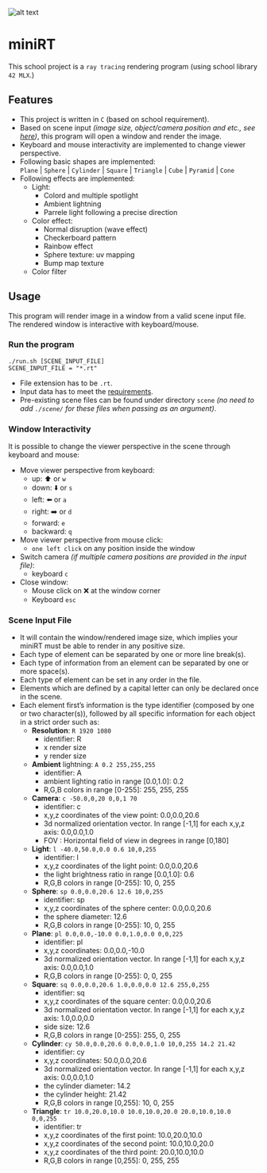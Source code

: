 ![alt text](https://github.com/aprilmayjune135/images/blob/main/codam_logo.png?raw=true)
# miniRT
This school project is a `ray tracing` rendering program (using school library `42 MLX`.)

## Features
* This project is written in `C` (based on school requirement).
* Based on scene input _(image size, object/camera position and etc., see [here](#scene-input-file))_, this program will open a window and render the image.
* Keyboard and mouse interactivity are implemented to change viewer perspective.
* Following basic shapes are implemented:<br />
    `Plane` | `Sphere` | `Cylinder` | `Square` | `Triangle` | `Cube` | `Pyramid` | `Cone`
* Following effects are implemented:<br />
  * Light:
    * Colord and multiple spotlight
    * Ambient lightning
    * Parrele light following a precise direction
  * Color effect:
    * Normal disruption (wave effect)
    * Checkerboard pattern
    * Rainbow effect
    * Sphere texture: uv mapping
    * Bump map texture
  * Color filter

## Usage
This program will render image in a window from a valid scene input file. The rendered window is interactive with keyboard/mouse.

### Run the program
`./run.sh [SCENE_INPUT_FILE]`<br />
`SCENE_INPUT_FILE = "*.rt"`<br />

* File extension has to be `.rt`.
* Input data has to meet the [requirements](#scene-input-file).
* Pre-existing scene files can be found under directory `scene` _(no need to add `./scene/` for these files when passing as an argument)_.

### Window Interactivity
It is possible to change the viewer perspective in the scene through keyboard and mouse:
* Move viewer perspective from keyboard:
  * up: ⬆️ or `w`
  * down: ⬇️ or `s`
  * left: ⬅️ or `a`
  * right: ➡️ or `d`
  * forward: `e`
  * backward: `q`
* Move viewer perspective from mouse click:
  * `one left click` on any position inside the window
* Switch camera _(if multiple camera positions are provided in the input file)_:
  * keyboard `c` 
* Close window:
  * Mouse click on ❌ at the window corner
  * Keyboard `esc`

### Scene Input File
* It will contain the window/rendered image size, which implies your miniRT
must be able to render in any positive size.
* Each type of element can be separated by one or more line break(s).
* Each type of information from an element can be separated by one or more
space(s).
* Each type of element can be set in any order in the file.
* Elements which are defined by a capital letter can only be declared once in
the scene.
* Each element first’s information is the type identifier (composed by one or two
character(s)), followed by all specific information for each object in a strict
order such as:
  * **Resolution**: `R 1920 1080`
    * identifier: R
    * x render size
    * y render size
  * **Ambient** lightning: `A 0.2 255,255,255`
    * identifier: A
    * ambient lighting ratio in range [0.0,1.0]: 0.2
    * R,G,B colors in range [0-255]: 255, 255, 255
  * **Camera**: `c -50.0,0,20 0,0,1 70`
    * identifier: c
    * x,y,z coordinates of the view point: 0.0,0.0,20.6
    * 3d normalized orientation vector. In range [-1,1] for each x,y,z axis: 0.0,0.0,1.0
    * FOV : Horizontal field of view in degrees in range [0,180]
  * **Light**: `l -40.0,50.0,0.0 0.6 10,0,255`
    * identifier: l
    * x,y,z coordinates of the light point: 0.0,0.0,20.6
    * the light brightness ratio in range [0.0,1.0]: 0.6
    * R,G,B colors in range [0-255]: 10, 0, 255
  * **Sphere**: `sp 0.0,0.0,20.6 12.6 10,0,255`
    * identifier: sp
    * x,y,z coordinates of the sphere center: 0.0,0.0,20.6
    * the sphere diameter: 12.6
    * R,G,B colors in range [0-255]: 10, 0, 255
  * **Plane**: `pl 0.0,0.0,-10.0 0.0,1.0,0.0 0,0,225`
    * identifier: pl
    * x,y,z coordinates: 0.0,0.0,-10.0
    * 3d normalized orientation vector. In range [-1,1] for each x,y,z axis:
0.0,0.0,1.0
    * R,G,B colors in range [0-255]: 0, 0, 255
  * **Square**: `sq 0.0,0.0,20.6 1.0,0.0,0.0 12.6 255,0,255`
    * identifier: sq
    * x,y,z coordinates of the square center: 0.0,0.0,20.6
    * 3d normalized orientation vector. In range [-1,1] for each x,y,z axis:
1.0,0.0,0.0
    * side size: 12.6
    * R,G,B colors in range [0-255]: 255, 0, 255
  * **Cylinder**: `cy 50.0,0.0,20.6 0.0,0.0,1.0 10,0,255 14.2 21.42`
    * identifier: cy
    * x,y,z coordinates: 50.0,0.0,20.6
    * 3d normalized orientation vector. In range [-1,1] for each x,y,z axis: 0.0,0.0,1.0
    * the cylinder diameter: 14.2
    * the cylinder height: 21.42
    * R,G,B colors in range [0,255]: 10, 0, 255
  * **Triangle**: `tr 10.0,20.0,10.0 10.0,10.0,20.0 20.0,10.0,10.0 0,0,255`
    * identifier: tr
    * x,y,z coordinates of the first point: 10.0,20.0,10.0
    * x,y,z coordinates of the second point: 10.0,10.0,20.0
    * x,y,z coordinates of the third point: 20.0,10.0,10.0
    * R,G,B colors in range [0,255]: 0, 255, 255
